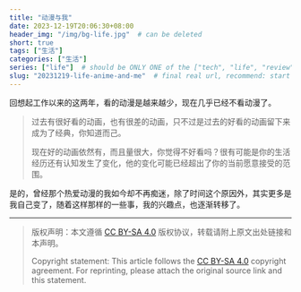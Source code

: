 ```yaml
---
title: "动漫与我"
date: 2023-12-19T20:06:30+08:00
header_img: "/img/bg-life.jpg"  # can be deleted
short: true
tags: ["生活"]
categories: ["生活"]
series: ["life"]  # should be ONLY ONE of the ["tech", "life", "review"]
slug: "20231219-life-anime-and-me"  # final real url, recommend: start by date, follow lower case words with hyphen splitter. E.g., `20230316-text-title`
---
```


回想起工作以来的这两年，看的动漫是越来越少，现在几乎已经不看动漫了。

> 过去有很好看的动画，也有很差的动画，只不过是过去的好看的动画留下来成为了经典，你知道而己。
>
> 现在好的动画依然有，而且量很大，你觉得不好看吗？很有可能是你的生活经历还有认知发生了变化，他的变化可能已经超出了你的当前愿意接受的范围。

是的，曾经那个热爱动漫的我如今却不再痴迷，除了时间这个原因外，其实更多是我自己变了，随着这样那样的一些事，我的兴趣点，也逐渐转移了。

---

> 版权声明：本文遵循 [CC BY-SA 4.0](https://creativecommons.org/licenses/by-sa/4.0/deed.zh) 版权协议，转载请附上原文出处链接和本声明。
>
> Copyright statement: This article follows the [CC BY-SA 4.0](https://creativecommons.org/licenses/by-sa/4.0/deed.en) copyright agreement. For reprinting, please attach the original source link and this statement.
